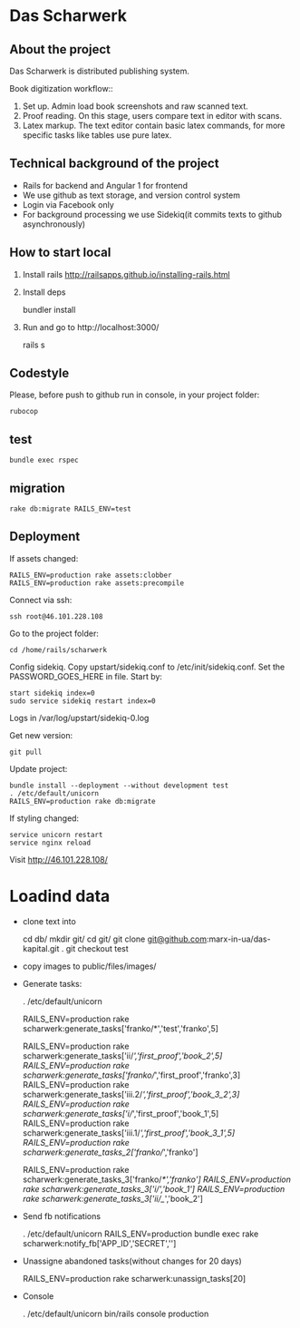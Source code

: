 # Das Scharwerk

## About the project

Das Scharwerk is distributed publishing system.

Book digitization workflow::

1. Set up. Admin load book screenshots and raw scanned text.
2. Proof reading. On this stage, users compare text in editor with scans.
3. Latex markup. The text editor contain basic latex commands, for more specific tasks like tables use pure latex.

## Technical background of the project

* Rails for backend and Angular 1 for frontend
* We use github as text storage, and version control system
* Login via Facebook only
* For background processing we use Sidekiq(it commits texts to github asynchronously)

## How to start local

1. Install rails http://railsapps.github.io/installing-rails.html
2. Install deps

    bundler install

3. Run and go to http://localhost:3000/

    rails s

## Codestyle

Please, before push to github run in console, in your project folder:

    rubocop

## test

    bundle exec rspec

## migration

    rake db:migrate RAILS_ENV=test

## Deployment

If assets changed:

    RAILS_ENV=production rake assets:clobber
    RAILS_ENV=production rake assets:precompile

Connect via ssh:

    ssh root@46.101.228.108

Go to the project folder:

    cd /home/rails/scharwerk

Config sidekiq. Copy upstart/sidekiq.conf to /etc/init/sidekiq.conf. Set the PASSWORD_GOES_HERE
in file. Start by:

    start sidekiq index=0
    sudo service sidekiq restart index=0

Logs in /var/log/upstart/sidekiq-0.log

Get new version:

    git pull

Update project:

    bundle install --deployment --without development test
    . /etc/default/unicorn
    RAILS_ENV=production rake db:migrate

If styling changed:

    service unicorn restart
    service nginx reload

Visit http://46.101.228.108/

# Loadind data

* clone text into

    cd db/
    mkdir git/
    cd git/
    git clone git@github.com:marx-in-ua/das-kapital.git .
    git checkout test

* copy images to public/files/images/

* Generate tasks:

    . /etc/default/unicorn

    RAILS_ENV=production rake scharwerk:generate_tasks['franko/*','test','franko',5]

    RAILS_ENV=production rake scharwerk:generate_tasks['ii/*','first_proof','book_2',5]
    RAILS_ENV=production rake scharwerk:generate_tasks['franko/*','first_proof','franko',3]
    RAILS_ENV=production rake scharwerk:generate_tasks['iii.2/*','first_proof','book_3_2',3]
    RAILS_ENV=production rake scharwerk:generate_tasks['i/*','first_proof','book_1',5]
    RAILS_ENV=production rake scharwerk:generate_tasks['iii.1/*','first_proof','book_3_1',5]
    RAILS_ENV=production rake scharwerk:generate_tasks_2['franko/*','franko']

    RAILS_ENV=production rake scharwerk:generate_tasks_3['franko/_*','franko']
    RAILS_ENV=production rake scharwerk:generate_tasks_3['i/_*','book_1']
    RAILS_ENV=production rake scharwerk:generate_tasks_3['ii/_*','book_2']

* Send fb notifications

    . /etc/default/unicorn
    RAILS_ENV=production bundle exec rake scharwerk:notify_fb['APP_ID','SECRET','']


* Unassigne abandoned tasks(without changes for 20 days)

    RAILS_ENV=production rake scharwerk:unassign_tasks[20]

* Console

    . /etc/default/unicorn
    bin/rails console production



